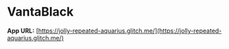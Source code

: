 # VantaBlack

**App URL:** [https://jolly-repeated-aquarius.glitch.me/](https://jolly-repeated-aquarius.glitch.me/)
